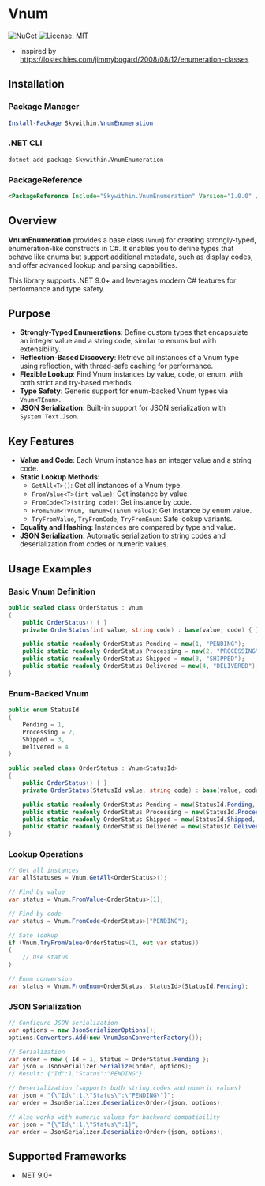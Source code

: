 # Vnum

[![NuGet](https://img.shields.io/nuget/v/Skywithin.VnumEnumeration.svg)](https://www.nuget.org/packages/Skywithin.VnumEnumeration/)
[![License: MIT](https://img.shields.io/badge/License-MIT-yellow.svg)](https://opensource.org/licenses/MIT)

- Inspired by https://lostechies.com/jimmybogard/2008/08/12/enumeration-classes

## Installation

### Package Manager
```powershell
Install-Package Skywithin.VnumEnumeration
```

### .NET CLI
```bash
dotnet add package Skywithin.VnumEnumeration
```

### PackageReference
```xml
<PackageReference Include="Skywithin.VnumEnumeration" Version="1.0.0" />
```

## Overview

**VnumEnumeration** provides a base class (`Vnum`) for creating strongly-typed, enumeration-like constructs in C#. It enables you to define types that behave like enums but support additional metadata, such as display codes, and offer advanced lookup and parsing capabilities.

This library supports .NET 9.0+ and leverages modern C# features for performance and type safety.

## Purpose

- **Strongly-Typed Enumerations**: Define custom types that encapsulate an integer value and a string code, similar to enums but with extensibility.
- **Reflection-Based Discovery**: Retrieve all instances of a Vnum type using reflection, with thread-safe caching for performance.
- **Flexible Lookup**: Find Vnum instances by value, code, or enum, with both strict and try-based methods.
- **Type Safety**: Generic support for enum-backed Vnum types via `Vnum<TEnum>`.
- **JSON Serialization**: Built-in support for JSON serialization with `System.Text.Json`.

## Key Features

- **Value and Code**: Each Vnum instance has an integer value and a string code.
- **Static Lookup Methods**:
  - `GetAll<T>()`: Get all instances of a Vnum type.
  - `FromValue<T>(int value)`: Get instance by value.
  - `FromCode<T>(string code)`: Get instance by code.
  - `FromEnum<TVnum, TEnum>(TEnum value)`: Get instance by enum value.
  - `TryFromValue`, `TryFromCode`, `TryFromEnum`: Safe lookup variants.
- **Equality and Hashing**: Instances are compared by type and value.
- **JSON Serialization**: Automatic serialization to string codes and deserialization from codes or numeric values.

## Usage Examples

### Basic Vnum Definition

```csharp
public sealed class OrderStatus : Vnum
{
    public OrderStatus() { }
    private OrderStatus(int value, string code) : base(value, code) { }

    public static readonly OrderStatus Pending = new(1, "PENDING");
    public static readonly OrderStatus Processing = new(2, "PROCESSING");
    public static readonly OrderStatus Shipped = new(3, "SHIPPED");
    public static readonly OrderStatus Delivered = new(4, "DELIVERED");
}
```

### Enum-Backed Vnum

```csharp
public enum StatusId
{
    Pending = 1,
    Processing = 2,
    Shipped = 3,
    Delivered = 4
}

public sealed class OrderStatus : Vnum<StatusId>
{
    public OrderStatus() { }
    private OrderStatus(StatusId value, string code) : base(value, code) { }

    public static readonly OrderStatus Pending = new(StatusId.Pending, "PENDING");
    public static readonly OrderStatus Processing = new(StatusId.Processing, "PROCESSING");
    public static readonly OrderStatus Shipped = new(StatusId.Shipped, "SHIPPED");
    public static readonly OrderStatus Delivered = new(StatusId.Delivered, "DELIVERED");
}
```

### Lookup Operations

```csharp
// Get all instances
var allStatuses = Vnum.GetAll<OrderStatus>();

// Find by value
var status = Vnum.FromValue<OrderStatus>(1);

// Find by code
var status = Vnum.FromCode<OrderStatus>("PENDING");

// Safe lookup
if (Vnum.TryFromValue<OrderStatus>(1, out var status))
{
    // Use status
}

// Enum conversion
var status = Vnum.FromEnum<OrderStatus, StatusId>(StatusId.Pending);
```

### JSON Serialization

```csharp
// Configure JSON serialization
var options = new JsonSerializerOptions();
options.Converters.Add(new VnumJsonConverterFactory());

// Serialization
var order = new { Id = 1, Status = OrderStatus.Pending };
var json = JsonSerializer.Serialize(order, options);
// Result: {"Id":1,"Status":"PENDING"}

// Deserialization (supports both string codes and numeric values)
var json = "{\"Id\":1,\"Status\":\"PENDING\"}";
var order = JsonSerializer.Deserialize<Order>(json, options);

// Also works with numeric values for backward compatibility
var json = "{\"Id\":1,\"Status\":1}";
var order = JsonSerializer.Deserialize<Order>(json, options);
```

## Supported Frameworks

- .NET 9.0+


